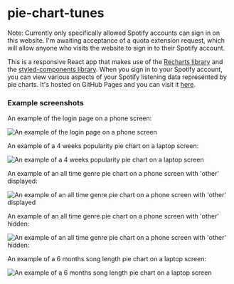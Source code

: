 # pie-chart-tunes

Note: Currently only specifically allowed Spotify accounts can sign in on this website. I'm awaiting acceptance of a quota extension request, which will allow anyone who visits the website to sign in to their Spotify account.

This is a responsive React app that makes use of the [Recharts library](https://recharts.org/) and the [styled-components library](https://styled-components.com/). When you sign in to your Spotify account, you can view various aspects of your Spotify listening data represented by pie charts. It's hosted on GitHub Pages and you can visit it [here](https://katie-ar.github.io/pie-chart-tunes/).

### Example screenshots

An example of the login page on a phone screen:

![An example of the login page on a phone screen](https://github.com/katie-ar/pie-chart-tunes/assets/148056793/0fc1cb45-22db-41a8-9245-cdf3bd134510)

An example of a 4 weeks popularity pie chart on a laptop screen:

![An example of a 4 weeks popularity pie chart on a laptop screen](https://github.com/katie-ar/pie-chart-tunes/assets/148056793/f88e6890-cf83-4ce4-b23f-ee4b5f107f6b)

An example of an all time genre pie chart on a phone screen with 'other' displayed:

![An example of an all time genre pie chart on a phone screen with 'other' displayed]("https://github.com/katie-ar/pie-chart-tunes/assets/148056793/f469a4f9-aaa6-452f-82ba-8e9f11d4d051")

An example of an all time genre pie chart on a phone screen with 'other' hidden:

![An example of an all time genre pie chart on a phone screen with 'other' hidden:](https://github.com/katie-ar/pie-chart-tunes/assets/148056793/d82d38ce-6bb7-453c-ae97-74499ad42608)

An example of a 6 months song length pie chart on a laptop screen:

![An example of a 6 months song length pie chart on a laptop screen](https://github.com/katie-ar/pie-chart-tunes/assets/148056793/889a390f-9dd7-461f-a5f1-39f8ff78ddbc)
